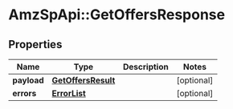 # AmzSpApi::GetOffersResponse

## Properties
Name | Type | Description | Notes
------------ | ------------- | ------------- | -------------
**payload** | [**GetOffersResult**](GetOffersResult.md) |  | [optional] 
**errors** | [**ErrorList**](ErrorList.md) |  | [optional] 

